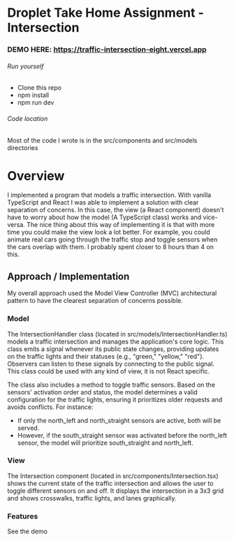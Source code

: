 # Droplet Take Home Assignment - Intersection

### DEMO HERE: https://traffic-intersection-eight.vercel.app

###### Run yourself
* Clone this repo
* npm install
* npm run dev
  
###### Code location
Most of the code I wrote is in the src/components and src/models directories

# Overview
I implemented a program that models a traffic intersection. With vanilla TypeScript and React I was able to implement a solution with clear separation
of concerns. In this case, the view (a React component) doesn't have to worry about how the model (A TypeScript class) works and vice-versa. The nice thing about this way of implementing it is that with more time you could make the view look a lot better. For example, you could animate real cars going through the traffic stop and toggle sensors when the cars overlap with them. I probably spent closer to 8 hours than 4 on this.

## Approach / Implementation
My overall approach used the Model View Controller (MVC) architectural pattern to have the clearest separation of concerns possible.

### Model
The IntersectionHandler class (located in src/models/IntersectionHandler.ts) models a traffic intersection and manages the application's core logic. This class emits a signal whenever its public state changes, providing updates on the traffic lights and their statuses (e.g., "green," "yellow," "red"). Observers can listen to these signals by connecting to the public signal. This class could be used with any kind of view, it is not React specific.

The class also includes a method to toggle traffic sensors. Based on the sensors' activation order and status, the model determines a valid configuration for the traffic lights, ensuring it prioritizes older requests and avoids conflicts. For instance:

* If only the north_left and north_straight sensors are active, both will be served.
* However, if the south_straight sensor was activated before the north_left sensor, the model will prioritize south_straight and north_left.

### View
The Intersection component (located in src/components/Intersection.tsx) shows the current state of the traffic intersection and allows the user to
toggle different sensors on and off. It displays the intersection in a 3x3 grid and shows crosswalks, traffic lights, and lanes graphically.

### Features
See the demo
